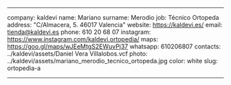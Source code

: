 ---

company: kaldevi
name: Mariano
surname: Merodio
job: Técnico Ortopeda
address: "C/Almacera, 5.  46017 Valencia"
website: https://kaldevi.es/
email: tienda@kaldevi.es
phone: 610 20 68 07
instagram: https://www.instagram.com/kaldevi.ortopedia/
maps: https://goo.gl/maps/wJEeMtgS2EWuvPj37
whatsapp: 610206807
contacts: ../kaldevi/assets/Daniel Vera Villalobos.vcf
photo: ../kaldevi/assets/mariano_merodio_tecnico_ortopeda.jpg
color: white
slug: ortopedia-a

---